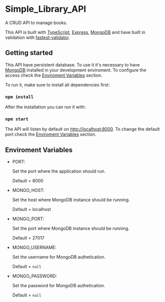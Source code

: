 # Simple_Library_API

A CRUD API to manage books.

This API is built with [TypeScript](https://www.typescriptlang.org), [Express](https://expressjs.com), [MongoDB](www.mongodb.com/) and have built in validation with [fastest-validator](https://www.npmjs.com/package/fastest-validator).

## Getting started

This API have persistent database. To use it it's necessary to have [MongoDB](www.mongodb.com/) installed in your development enviroment. To configure the access check the [Enviroment Variables](#EnviromentVariables) section.

To run it, make sure to install all dependencies first:

### `npm install`

After the installation you can run it with:

### `npm start`

The API will listen by default on [http://localhost:8000](http://localhost:8000). To change the default port check the [Enviroment Variables](#EnviromentVariables) section.

## <a name="EnviromentVariables"></a>Enviroment Variables

- PORT:

  Set the port where the application should run.

  Default = 8000

- MONGO_HOST:

  Set the host where MongoDB instance should be running.

  Default = localhost

- MONGO_PORT:

  Set the port where MongoDB instance should be running.

  Default = 27017

- MONGO_USERNAME:

  Set the username for MongoDB authetication.

  Default = `null`

- MONGO_PASSWORD:

  Set the password for MongoDB authetication.

  Default = `null`
